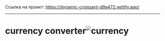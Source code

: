 Ссылка на проект: https://dynamic-croissant-d9a472.netlify.app/
________________________________________________________________
# currency converter![currency](https://user-images.githubusercontent.com/91624026/154101695-f8e0eaec-214f-4bf2-8c98-88c7a3637bd0.png)
